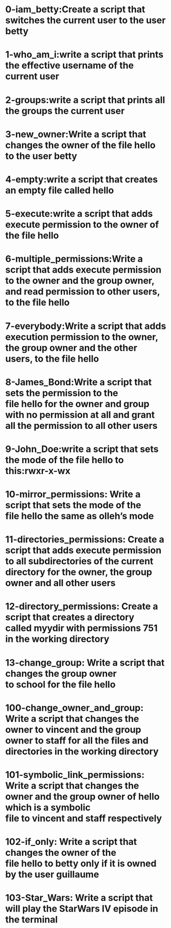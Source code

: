 # 0-iam_betty:Create a script that switches the current user to the user betty
# 1-who_am_i:write a script that prints the effective username of the current user
# 2-groups:write a script that prints all the groups the current user
# 3-new_owner:Write a script that changes the owner of the file hello to the user betty
# 4-empty:write a script that creates an empty file called hello
# 5-execute:write a script that adds execute permission to the owner of the file hello
# 6-multiple_permissions:Write a script that adds execute permission to the owner and the group owner, and read permission to other users, to the file hello
# 7-everybody:Write a script that adds execution permission to the owner, the group owner and the other users, to the file hello
# 8-James_Bond:Write a script that sets the permission to the file hello for the owner and group with no permission at all and grant all the permission to all other users
# 9-John_Doe:write a script that sets the mode of the file hello to this:rwxr-x-wx
# 10-mirror_permissions: Write a script that sets the mode of the file hello the same as olleh’s mode 
# 11-directories_permissions: Create a script that adds execute permission to all subdirectories of the current directory for the owner, the group owner and all other users
# 12-directory_permissions: Create a script that creates a directory called myydir with permissions 751 in the working directory
# 13-change_group: Write a script that changes the group owner to school for the file hello
# 100-change_owner_and_group: Write a script that changes the owner to vincent and the group owner to staff for all the files and directories in the working directory
# 101-symbolic_link_permissions: Write a script that changes the owner and the group owner of hello which is a symbolic file to vincent and staff respectively
# 102-if_only: Write a script that changes the owner of the file hello to betty only if it is owned by the user guillaume
# 103-Star_Wars: Write a script that will play the StarWars IV episode in the terminal
